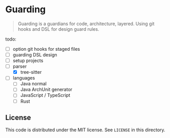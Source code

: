 # Guarding

> Guarding is a guardians for code, architecture, layered. Using git hooks and DSL for design guard rules.

todo:

 - [ ] option git hooks for staged files
 - [ ] guarding DSL design
 - [ ] setup projects
 - [ ] parser
    - [x] tree-sitter
 - [ ] languages
    - [ ] Java normal
    - [ ] Java ArchUnit generator
    - [ ] JavaScript / TypeScript
    - [ ] Rust

License
---

This code is distributed under the MIT license. See `LICENSE` in this directory.


